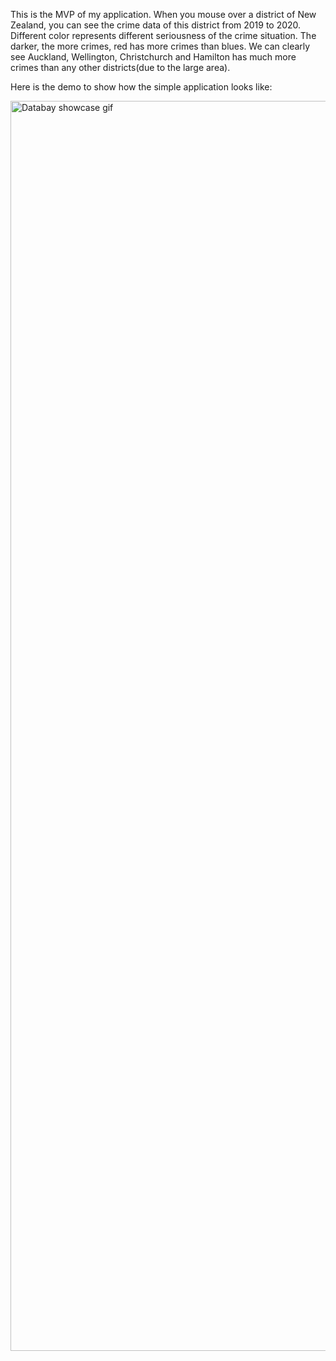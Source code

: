 
This is the MVP of my application. 
When you mouse over a district of New Zealand, you can see the crime data of this district from 2019 to 2020.
Different color represents different seriousness of the crime situation. The darker, the more crimes, red has more crimes than blues. We can clearly see Auckland, Wellington, Christchurch and Hamilton has much more crimes than any other districts(due to the large area).

Here is the demo to show how the simple application looks like:

<img src="https://github.com/Chen-Jiang/Nest_start_project/blob/master/demo.gif" alt="Databay showcase gif" title="Demo" width="2000" />
